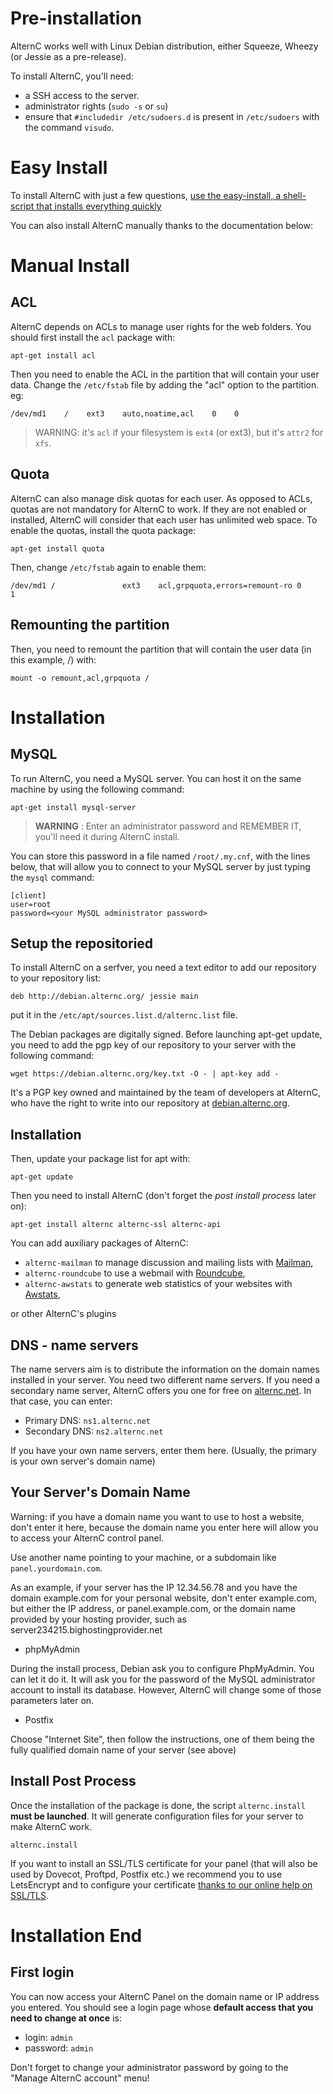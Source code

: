 
Pre-installation
================

AlternC works well with Linux Debian distribution, either Squeeze, Wheezy (or Jessie as a pre-release).

To install AlternC, you'll need:

* a SSH access to the server.
* administrator rights (`sudo -s` or `su`)
* ensure that `#includedir /etc/sudoers.d` is present in `/etc/sudoers` with the command `visudo`.

Easy Install
============

To install AlternC with just a few questions, [use the easy-install, a shell-script that installs everything quickly](https://github.com/AlternC/easy-install)

You can also install AlternC manually thanks to the documentation below:

Manual Install
==============

ACL
---

AlternC depends on ACLs to manage user rights for the web folders. You should first install the `acl` package with:

```
apt-get install acl
```

Then you need to enable the ACL in the partition that will contain your user data. Change the `/etc/fstab` file by adding the "acl" option to the partition. eg: 

```
/dev/md1    /    ext3    auto,noatime,acl    0    0
```

> WARNING: it's `acl` if your filesystem is `ext4` (or ext3), but it's `attr2` for `xfs`.


Quota
-----

AlternC can also manage disk quotas for each user. As opposed to ACLs, quotas are not mandatory for AlternC to work. If they are not enabled or installed, AlternC will consider that each user has unlimited web space. To enable the quotas, install the quota package: 

```
apt-get install quota
```

Then, change `/etc/fstab` again to enable them:

```
/dev/md1 /               ext3    acl,grpquota,errors=remount-ro 0       1
```

Remounting the partition
------------------------

Then, you need to remount the partition that will contain the user data (in this example, /) with:

```
mount -o remount,acl,grpquota /
```


Installation
============

MySQL
-----

To run AlternC, you need a MySQL server. You can host it on the same machine by using the following command:

```
apt-get install mysql-server
```

> **WARNING** : Enter an administrator password and REMEMBER IT, you'll need it during AlternC install.

You can store this password in a file named `/root/.my.cnf`, with the lines below, that will allow you to connect to your MySQL server by just typing the `mysql` command: 

```
[client]
user=root
password=<your MySQL administrator password>
```


Setup the repositoried
----------------------

To install AlternC on a serfver, you need a text editor to add our repository to your repository list: 

```
deb http://debian.alternc.org/ jessie main
```

put it in the `/etc/apt/sources.list.d/alternc.list` file.

The Debian packages are digitally signed. Before launching apt-get update, you need to add the pgp key of our repository to your server with the following command:

```
wget https://debian.alternc.org/key.txt -O - | apt-key add -
```

It's a PGP key owned and maintained by the team of developers at AlternC, who have the right to write into our repository at [debian.alternc.org](https://debian.alternc.org).


Installation
------------

Then, update your package list for apt with:

```
apt-get update
```

Then you need to install AlternC (don't forget the  *post install process* later on):

```
apt-get install alternc alternc-ssl alternc-api
```

You can add auxiliary packages of AlternC:

* `alternc-mailman` to manage discussion and mailing lists with [Mailman](http://www.gnu.org/software/mailman/),
* `alternc-roundcube` to use a webmail with [Roundcube](https://roundcube.net/),
* `alternc-awstats` to generate web statistics of your websites with [Awstats](http://www.awstats.org/),

or other AlternC's plugins

DNS - name servers
------------------

The name servers aim is to distribute the information on the domain names installed in your server. You need two different name servers. If you need a secondary name server, AlternC offers you one for free on [alternc.net](https://alternc.net). In that case, you can enter:

* Primary DNS: `ns1.alternc.net`
* Secondary DNS: `ns2.alternc.net`

If you have your own name servers, enter them here. (Usually, the primary is your own server's domain name)

Your Server's Domain Name
-------------------------

Warning: if you have a domain name you want to use to host a website, don't enter it here, because the domain name you enter here will allow you to access your AlternC control panel. 

Use another name pointing to your machine, or a subdomain like `panel.yourdomain.com`.

As an example, if your server has the IP 12.34.56.78 and you have the domain example.com for your personal website, don't enter example.com, but either the IP address, or panel.example.com, or the domain name provided by your hosting provider, such as server234215.bighostingprovider.net

* phpMyAdmin

During the install process, Debian ask you to configure PhpMyAdmin. You can let it do it. It will ask you for the password of the MySQL administrator account to install its database. However, AlternC will change some of those parameters later on.

* Postfix

Choose "Internet Site", then follow the instructions, one of them being the fully qualified domain name of your server (see above)

Install Post Process
--------------------

Once the installation of the package is done, the script `alternc.install` **must be launched**. It will generate configuration files for your server to make AlternC work.

```
alternc.install
```

If you want to install an SSL/TLS certificate for your panel (that will also be used by Dovecot, Proftpd, Postfix etc.) we recommend you to use LetsEncrypt and to configure your certificate [thanks to our online help on SSL/TLS](SSL-en).


Installation End
================

First login
-----------

You can now access your AlternC Panel on the domain name or IP address you entered. You should see a login page whose **default access that you need to change at once** is: 

* login: `admin`
* password: `admin`

Don't forget to change your administrator password by going to the "Manage AlternC account" menu!

